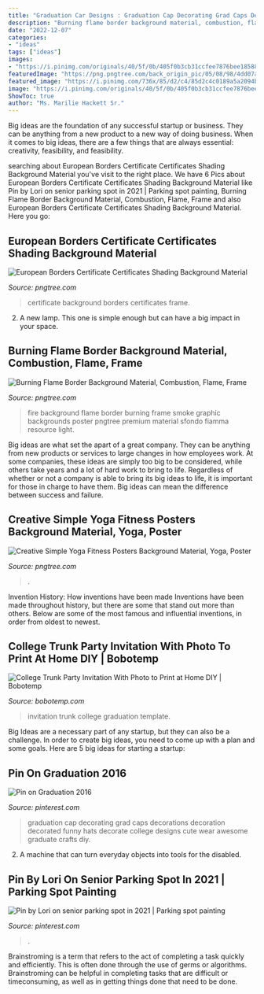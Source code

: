 ```yaml
---
title: "Graduation Car Designs : Graduation Cap Decorating Grad Caps Decorations Decoration Decorated Funny Hats Decorate College Designs Cute Wear Awesome Graduate Crafts Diy"
description: "Burning flame border background material, combustion, flame, frame"
date: "2022-12-07"
categories:
- "ideas"
tags: ["ideas"]
images:
- "https://i.pinimg.com/originals/40/5f/0b/405f0b3cb31ccfee7876bee18588803a.jpg"
featuredImage: "https://png.pngtree.com/back_origin_pic/05/08/98/4dd07a58e744f0ccdbc0de597f31c9fe.jpg"
featured_image: "https://i.pinimg.com/736x/85/d2/c4/85d2c4c0189a5a2094b7aad808a45011.jpg"
image: "https://i.pinimg.com/originals/40/5f/0b/405f0b3cb31ccfee7876bee18588803a.jpg"
ShowToc: true
author: "Ms. Marilie Hackett Sr."
---
```



Big ideas are the foundation of any successful startup or business. They can be anything from a new product to a new way of doing business. When it comes to big ideas, there are a few things that are always essential: creativity, feasibility, and feasibility.

	

		
searching about European Borders Certificate Certificates Shading Background Material you've visit to the right place. We have 6 Pics about European Borders Certificate Certificates Shading Background Material like Pin by Lori on senior parking spot in 2021 | Parking spot painting, Burning Flame Border Background Material, Combustion, Flame, Frame and also European Borders Certificate Certificates Shading Background Material. Here you go:
		
    
## European Borders Certificate Certificates Shading Background Material

<img loading=lazy src="https://png.pngtree.com/back_origin_pic/04/36/18/b472077d1c98e576dc6557f634d2452c.jpg" onerror="this.onerror=null;this.src='https://tse2.mm.bing.net/th?id=OIP.DLeCXsDGI2FJZQQ_UBJztAHaKU&amp;pid=15.1';" alt="European Borders Certificate Certificates Shading Background Material">

_Source: pngtree.com_

>certificate background borders certificates frame. 

	

2. A new lamp. This one is simple enough but can have a big impact in your space.

    
## Burning Flame Border Background Material, Combustion, Flame, Frame

<img loading=lazy src="https://png.pngtree.com/back_origin_pic/05/08/59/79142c94cfff98af387235a039cd993b.jpg" onerror="this.onerror=null;this.src='https://tse1.mm.bing.net/th?id=OIP.Sxk_Zf8ONkSrlo0YgRG_mAHaJ4&amp;pid=15.1';" alt="Burning Flame Border Background Material, Combustion, Flame, Frame">

_Source: pngtree.com_

>fire background flame border burning frame smoke graphic backgrounds poster pngtree premium material sfondo fiamma resource light. 

	

Big ideas are what set the apart of a great company. They can be anything from new products or services to large changes in how employees work. At some companies, these ideas are simply too big to be considered, while others take years and a lot of hard work to bring to life. Regardless of whether or not a company is able to bring its big ideas to life, it is important for those in charge to have them. Big ideas can mean the difference between success and failure.

    
## Creative Simple Yoga Fitness Posters Background Material, Yoga, Poster

<img loading=lazy src="https://png.pngtree.com/back_origin_pic/05/08/98/4dd07a58e744f0ccdbc0de597f31c9fe.jpg" onerror="this.onerror=null;this.src='https://tse4.mm.bing.net/th?id=OIP.j7OgHljaxwgn9I3Zd1pK1AHaLH&amp;pid=15.1';" alt="Creative Simple Yoga Fitness Posters Background Material, Yoga, Poster">

_Source: pngtree.com_

>. 

	

Invention History: How inventions have been made
Inventions have been made throughout history, but there are some that stand out more than others. Below are some of the most famous and influential inventions, in order from oldest to newest.

    
## College Trunk Party Invitation With Photo To Print At Home DIY | Bobotemp

<img loading=lazy src="https://cdn.tangledigitalprints.com/listings/thumb/5d4d6d3c38dd915a8b4e8145/gxNyVQf4Tk/a6qysUHGtb___generate-thumb/ECFEK_v1_compressed.jpg" onerror="this.onerror=null;this.src='https://tse4.mm.bing.net/th?id=OIP.3F-EzsvF5Cj2F1o5Ocd5wwHaHa&amp;pid=15.1';" alt="College Trunk Party Invitation With Photo to Print at Home DIY | Bobotemp">

_Source: bobotemp.com_

>invitation trunk college graduation template. 

	

Big Ideas are a necessary part of any startup, but they can also be a challenge. In order to create big ideas, you need to come up with a plan and some goals. Here are 5 big ideas for starting a startup: 

    
## Pin On Graduation 2016

<img loading=lazy src="https://i.pinimg.com/originals/40/5f/0b/405f0b3cb31ccfee7876bee18588803a.jpg" onerror="this.onerror=null;this.src='https://tse2.mm.bing.net/th?id=OIP.H2sino5tq9BkEabeYKcLNgHaJ4&amp;pid=15.1';" alt="Pin on Graduation 2016">

_Source: pinterest.com_

>graduation cap decorating grad caps decorations decoration decorated funny hats decorate college designs cute wear awesome graduate crafts diy. 

	

2. A machine that can turn everyday objects into tools for the disabled.

    
## Pin By Lori On Senior Parking Spot In 2021 | Parking Spot Painting

<img loading=lazy src="https://i.pinimg.com/736x/85/d2/c4/85d2c4c0189a5a2094b7aad808a45011.jpg" onerror="this.onerror=null;this.src='https://tse1.mm.bing.net/th?id=OIP.Cfs2gNXcl_ridG5rNs4YtgHaJ3&amp;pid=15.1';" alt="Pin by Lori on senior parking spot in 2021 | Parking spot painting">

_Source: pinterest.com_

>. 

	

Brainstroming is a term that refers to the act of completing a task quickly and efficiently. This is often done through the use of germs or algorithms. Brainstroming can be helpful in completing tasks that are difficult or timeconsuming, as well as in getting things done that need to be done.

